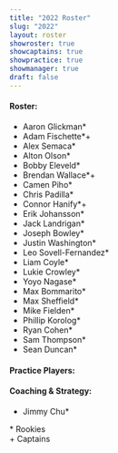 ```yaml
---
title: "2022 Roster"
slug: "2022"
layout: roster
showroster: true
showcaptains: true
showpractice: true
showmanager: true
draft: false
---
```


#### Roster:

- Aaron Glickman*
- Adam Fischette*+
- Alex Semaca*
- Alton Olson*
- Bobby Eleveld*
- Brendan Wallace*+
- Camen Piho*
- Chris Padilla*
- Connor Hanify*+
- Erik Johansson*
- Jack Landrigan*
- Joseph Bowley*
- Justin Washington*
- Leo Sovell-Fernandez*
- Liam Coyle*
- Lukie Crowley*
- Yoyo Nagase*
- Max Bommarito*
- Max Sheffield*
- Mike Fielden*
- Phillip Korolog*
- Ryan Cohen*
- Sam Thompson*
- Sean Duncan*

#### Practice Players:



#### Coaching & Strategy:

- Jimmy Chu*

\* Rookies<!-- this double space breaks the line, don't remove it-->  
\+ Captains

